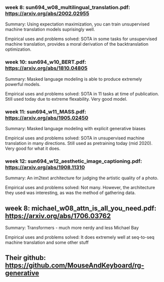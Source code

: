 ### week 8: sun694_w08_multilingual_translation.pdf: https://arxiv.org/abs/2002.02955

Summary: Using expectation maximization, you can train unsupervised machine translation models suprisingly well.

Empirical uses and problems solved: SOTA in some tasks for unsupervised machine translation, provides a moral derivation of the backtranslation optimization.

### week 10: sun694_w10_BERT.pdf: https://arxiv.org/abs/1810.04805

Summary: Masked language modeling is able to produce extremely powerful models.

Empirical uses and problems solved: SOTA in 11 tasks at time of publication. Still used today due to extreme flexability. Very good model.

### week 11: sun694_w11_MASS.pdf: https://arxiv.org/abs/1905.02450

Summary: Masked language modeling with explicit generative biases

Empirical uses and problems solved: SOTA in unsupervised machine translation in many directions. Still used as pretraining today (mid 2020). Very good for what it does.

### week 12: sun694_w12_aesthetic_image_captioning.pdf: https://arxiv.org/abs/1908.11310

Summary: An im2text architecture for judging the artistic quality of a photo.

Empirical uses and problems solved: Not many. However, the architecture they used was interesting, as was the method of gathering data.

## week 8: michael_w08_attn_is_all_you_need.pdf: https://arxiv.org/abs/1706.03762

Summary: Transformers - much more nerdy and less Michael Bay

Empirical uses and problems solved: It does extremely well at seq-to-seq machine translation and some other stuff



## Their github: https://github.com/MouseAndKeyboard/rg-generative